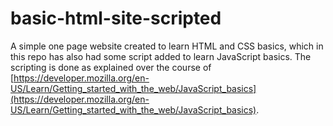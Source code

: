 # basic-html-site-scripted
A simple one page website created to learn HTML and CSS basics, which in this repo has also had some script added to learn JavaScript basics. The scripting is done as explained over the course of [https://developer.mozilla.org/en-US/Learn/Getting_started_with_the_web/JavaScript_basics](https://developer.mozilla.org/en-US/Learn/Getting_started_with_the_web/JavaScript_basics).
